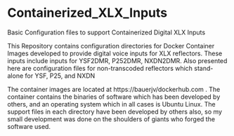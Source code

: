 # Containerized_XLX_Inputs
Basic Configuration files to support Containerized Digital XLX Inputs

This Repository contains configuration directories for Docker Container Images developed to provide digital voice inputs for XLX reflectors.  These inputs include inputs for YSF2DMR, P252DMR, NXDN2DMR.  Also presented here are configuration files for non-transcoded reflectors which stand-alone for YSF, P25, and NXDN

The container images are located at https://bauerjv/dockerhub.com .  The container contains the binaries of software which has been developed by others, and an operating system which in all cases is Ubuntu Linux.  The support files in each directory have been developed by others also, so my small development was done on the shoulders of giants who forged the software used.
